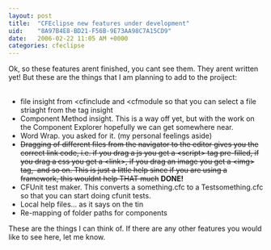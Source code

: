 ```yaml
---
layout: post
title:  "CFEclipse new features under development"
uid:	"8A97B4E8-BD21-F56B-9E73AA98C7A15CD9"
date:   2006-02-22 11:05 AM +0000
categories: cfeclipse
---
```

Ok, so these features arent finished, you cant see them. They arent written yet! But these are the things that I am planning to add to the proiject:<br /><br />
<ul>
    <li>file insight from &lt;cfinclude and &lt;cfmodule so that you can select a file striaght from the tag insight</li>
    <li>Component Method insight. This is a way off yet, but with the work on the Component Explorer hopefully we can get somewhere near. <br /></li>
    <li>Word Wrap. you asked for it. (my personal feelings aside)</li>
    <li><strike>Dragging of different files from the navigator to the editor gives you the correct link code, i.e. if you drag a js you get a &lt;script&gt; tag pre-filled, if you drag a css you get a &lt;link&gt;, if you drag an image you get a &lt;img&gt; tag,&nbsp; and so on. This is just a little help since if you are using a framework, this wouldnt help THAT much</strike> <span style="font-weight: bold;">DONE!</span></li>
    <li>CFUnit test maker. This converts a something.cfc to a Testsomething.cfc so that you can start doing cfunit tests.</li>
    <li>Local help files... as it says on the tin</li>
    <li>Re-mapping of folder paths for components <br /></li>
</ul>
These are the things I can think of. If there are any other features you would like to see here, let me know.